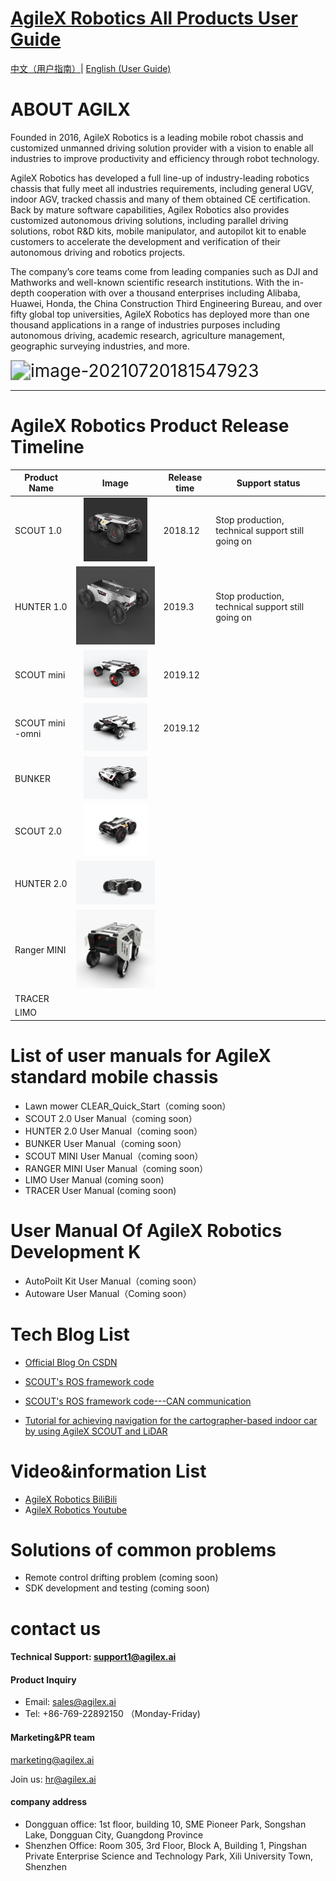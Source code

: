 # [ AgileX Robotics All Products User Guide](https://www.agilex.ai/?lang=zh-cn) 

[中文（用户指南）](https://github.com/agilexrobotics/Agile-Product-UserGuide/blob/master/UserGuider_CN.md)|  [English (User Guide)]()

# ABOUT  AGILX

Founded in 2016, AgileX Robotics is a leading mobile robot chassis and customized unmanned driving solution provider with a vision to enable all industries to improve productivity and efficiency through robot technology.

AgileX Robotics has developed a full line-up of industry-leading robotics chassis that fully meet all industries requirements, including general UGV, indoor AGV, tracked chassis and many of them obtained CE certification. Back by mature software capabilities, Agilex Robotics also provides customized autonomous driving solutions, including parallel driving solutions, robot R&D kits, mobile manipulator, and autopilot kit to enable customers to accelerate the development and verification of their autonomous driving and robotics projects.

The company’s core teams come from leading companies such as DJI and Mathworks and well-known scientific research institutions. With the in-depth cooperation with over a thousand enterprises including Alibaba, Huawei, Honda, the China Construction Third Engineering Bureau, and over fifty global top universities, AgileX Robotics has deployed more than one thousand applications in a range of industries purposes including autonomous driving, academic research, agriculture management, geographic surveying industries, and more.

<img src="https://github.com/agilexrobotics/agilex.io/blob/master/image/image-20210720181547923.png" alt="image-20210720181547923" style="zoom:200%;" />

------

# AgileX Robotics Product Release Timeline

| **Product Name** |                          **Image**                           | **Release time** | **Support status**                                |
| ---------------- | :----------------------------------------------------------: | ---------------- | ------------------------------------------------- |
| SCOUT 1.0        |   <img src="/image/SCOUT%201.0.png" style="zoom: 10%;" />    | 2018.12          | Stop production, technical support still going on |
| HUNTER 1.0       |     <img src="/image/HUNTER1_0.png" style="zoom:30%;" />     | 2019.3           | Stop production, technical support still going on |
| SCOUT mini       |   <img src="/image/scout%20mini.png"  style="zoom:10%;" />   | 2019.12          |                                                   |
| SCOUT mini -omni | <img src="/image/scout%20mini_omni.png" style="zoom: 10%;" /> | 2019.12          |                                                   |
| BUNKER           |      <img src="/image/bunker.png" style="zoom: 10%;" />      |                  |                                                   |
| SCOUT 2.0        |     <img src="/image/scout2.png"  style="zoom: 10%;" />      |                  |                                                   |
| HUNTER 2.0       |      <img src="/image/hunter2.png" style="zoom:25%;" />      |                  |                                                   |
| Ranger MINI      |    <img src="/image/rangermini.png"  style="zoom:25%;" />    |                  |                                                   |
| TRACER           |                                                              |                  |                                                   |
| LIMO             |                                                              |                  |                                                   |

# List of user manuals for AgileX standard mobile chassis

* Lawn mower CLEAR_Quick_Start（coming soon）
* SCOUT 2.0 User Manual（coming soon）
* HUNTER 2.0 User Manual（coming soon）
* BUNKER User Manual（coming soon）
* SCOUT MINI User Manual（coming soon）
* RANGER MINI User Manual（coming soon）
* LIMO User Manual (coming soon)
* TRACER User Manual (coming soon)


# User Manual Of AgileX Robotics Development K

- AutoPoilt Kit User Manual（coming soon）
- Autoware User Manual（Coming soon）



# **Tech Blog List**

- [Official Blog On CSDN](https://blog.csdn.net/AgileX)

- [SCOUT's ROS framework code](https://blog.csdn.net/a850565178/article/details/106427019?spm=1001.2014.3001.5501)

- [SCOUT's ROS framework code---CAN communication](https://blog.csdn.net/hltt3838/article/details/108603203?utm_medium=distribute.pc_relevant.none-task-blog-2%7Edefault%7EBlogCommendFromMachineLearnPai2%7Edefault-2.control&depth_1-utm_source=distribute.pc_relevant.none-task-blog-2%7Edefault%7EBlogCommendFromMachineLearnPai2%7Edefault-2.control)

- [Tutorial for achieving navigation for the cartographer-based indoor car by using AgileX SCOUT and LiDAR](https://blog.csdn.net/l494924841/article/details/109407046?utm_medium=distribute.pc_relevant.none-task-blog-2%7Edefault%7EBlogCommendFromMachineLearnPai2%7Edefault-17.control&depth_1-utm_source=distribute.pc_relevant.none-task-blog-2%7Edefault%7EBlogCommendFromMachineLearnPai2%7Edefault-17.control)

  

# **Video&information List**

- [AgileX Robotics BiliBili](https://space.bilibili.com/484123810?spm_id_from=333.788.b_765f7570696e666f.1)
- A[gileX Robotics Youtube](https://www.youtube.com/channel/UCm4KH9QLZvkp02-23z3YbjQ) 



# **Solutions of common problems**

- Remote control drifting problem (coming soon)
- SDK development and testing (coming soon)



# **contact us**

#### **Technical Support: [support1@agilex.ai](mailto:support1@agilex.ai)**

#### **Product Inquiry**

- Email: sales@agilex.ai
- Tel: +86-769-22892150 （Monday-Friday)

#### Marketing&PR team

marketing@agilex.ai

Join us: [hr@agilex.ai](mailto:hr@agilex.ai)

#### **company address**

- Dongguan office: 1st floor, building 10, SME Pioneer Park, Songshan Lake, Dongguan City, Guangdong Province
- Shenzhen Office: Room 305, 3rd Floor, Block A, Building 1, Pingshan Private Enterprise Science and Technology Park, Xili University Town, Shenzhen